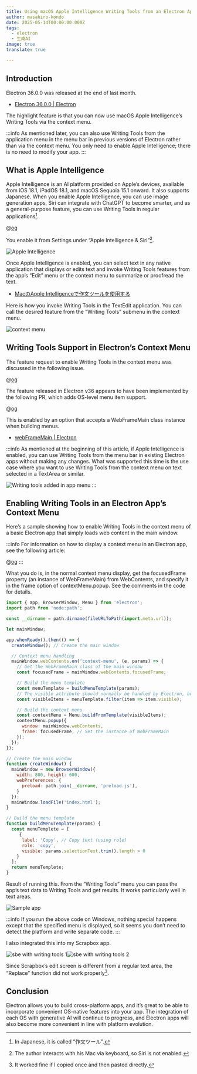```yaml
---
title: Using macOS Apple Intelligence Writing Tools from an Electron App
author: masahiro-kondo
date: 2025-05-14T00:00:00.000Z
tags:
  - electron
  - 生成AI
image: true
translate: true

---
```


## Introduction

Electron 36.0.0 was released at the end of last month.

- [Electron 36.0.0 | Electron](https://www.electronjs.org/blog/electron-36-0)

The highlight feature is that you can now use macOS Apple Intelligence’s Writing Tools via the context menu.

:::info
As mentioned later, you can also use Writing Tools from the application menu in the menu bar in previous versions of Electron rather than via the context menu. You only need to enable Apple Intelligence; there is no need to modify your app.
:::

## What is Apple Intelligence

Apple Intelligence is an AI platform provided on Apple’s devices, available from iOS 18.1, iPadOS 18.1, and macOS Sequoia 15.1 onward. It also supports Japanese. When you enable Apple Intelligence, you can use image generation apps, Siri can integrate with ChatGPT to become smarter, and as a general-purpose feature, you can use Writing Tools in regular applications[^1].

[^1]: In Japanese, it is called “作文ツール”.

@[og](https://www.apple.com/jp/apple-intelligence/)

You enable it from Settings under “Apple Intelligence & Siri”[^2].

![Apple Intelligence](https://i.gyazo.com/6a17bb91198a07967a6acd061528963b.png)

[^2]: The author interacts with his Mac via keyboard, so Siri is not enabled.

Once Apple Intelligence is enabled, you can select text in any native application that displays or edits text and invoke Writing Tools features from the app’s “Edit” menu or the context menu to summarize or proofread the text.

- [MacのApple Intelligenceで作文ツールを使用する](https://support.apple.com/ja-jp/guide/mac-help/mchldcd6c260/mac)

Here is how you invoke Writing Tools in the TextEdit application. You can call the desired feature from the “Writing Tools” submenu in the context menu.

![context menu](https://i.gyazo.com/b4a3272aaadc3732283c80dbedf737e6.png)

## Writing Tools Support in Electron’s Context Menu

The feature request to enable Writing Tools in the context menu was discussed in the following issue.

@[og](https://github.com/electron/electron/issues/44445)

The feature released in Electron v36 appears to have been implemented by the following PR, which adds OS-level menu item support.

@[og](https://github.com/electron/electron/pull/45138)

This is enabled by an option that accepts a WebFrameMain class instance when building menus.

- [webFrameMain | Electron](https://www.electronjs.org/docs/latest/api/web-frame-main)

:::info
As mentioned at the beginning of this article, if Apple Intelligence is enabled, you can use Writing Tools from the menu bar in existing Electron apps without making any changes. What was supported this time is the use case where you want to use Writing Tools from the context menu on text selected in a TextArea or similar.

![Writing tools added in app menu](https://i.gyazo.com/b2abbbe106c4ac1aa7da37b7189ea104.png)
:::

## Enabling Writing Tools in an Electron App’s Context Menu

Here’s a sample showing how to enable Writing Tools in the context menu of a basic Electron app that simply loads web content in the main window.

:::info
For information on how to display a context menu in an Electron app, see the following article:

@[og](/en/blogs/2025/01/07/build-context-menu-in-electron-app/)
:::

What you do is, in the normal context menu display, get the focusedFrame property (an instance of WebFrameMain) from WebContents, and specify it in the frame option of contextMenu.popup. See the comments in the code for details.

```javascript
import { app, BrowserWindow, Menu } from 'electron';
import path from 'node:path';

const __dirname = path.dirname(fileURLToPath(import.meta.url));

let mainWindow;

app.whenReady().then(() => {
  createWindow(); // Create the main window

  // Context menu handling
  mainWindow.webContents.on('context-menu', (e, params) => {
    // Get the WebFrameMain class of the main window
    const focusedFrame = mainWindow.webContents.focusedFrame;

    // Build the menu template
    const menuTemplate = buildMenuTemplate(params);
    // The visible attribute should normally be handled by Electron, but it hasn’t been recently, so we filter it ourselves
    const visibleItems = menuTemplate.filter(item => item.visible);

    // Build the context menu
    const contextMenu = Menu.buildFromTemplate(visibleItems);
    contextMenu.popup({
      window: mainWindow.webContents,
      frame: focusedFrame, // Set the instance of WebFrameMain
    });
  });
});

// Create the main window
function createWindow() {
  mainWindow = new BrowserWindow({
    width: 800, height: 600,
    webPreferences: {
      preload: path.join(__dirname, 'preload.js'),
    }
  });
  mainWindow.loadFile('index.html');
}

// Build the menu template
function buildMenuTemplate(params) {
  const menuTemplete = [
     {
      label: 'Copy', // Copy text (using role)
      role: 'copy',
      visible: params.selectionText.trim().length > 0
    }
  ];
  return menuTemplete;
}
```

Result of running this. From the “Writing Tools” menu you can pass the app’s text data to Writing Tools and get results. It works particularly well in text areas.

![Sample app](https://i.gyazo.com/19b3417c15807274917ac8dd1da8c65e.png)

:::info
If you run the above code on Windows, nothing special happens except that the specified menu is displayed, so it seems you don’t need to detect the platform and write separate code.
:::

I also integrated this into my Scrapbox app.

![sbe with writing tools 1](https://i.gyazo.com/9ec1872f3865bfc14392ea6038713904.png)![sbe with writing tools 2](https://i.gyazo.com/ebc3c8ff08ffe6e75a9c483bbde53dad.png)

Since Scrapbox’s edit screen is different from a regular text area, the “Replace” function did not work properly[^3].

[^3]: It worked fine if I copied once and then pasted directly.

## Conclusion

Electron allows you to build cross-platform apps, and it’s great to be able to incorporate convenient OS-native features into your app. The integration of each OS with generative AI will continue to progress, and Electron apps will also become more convenient in line with platform evolution.
